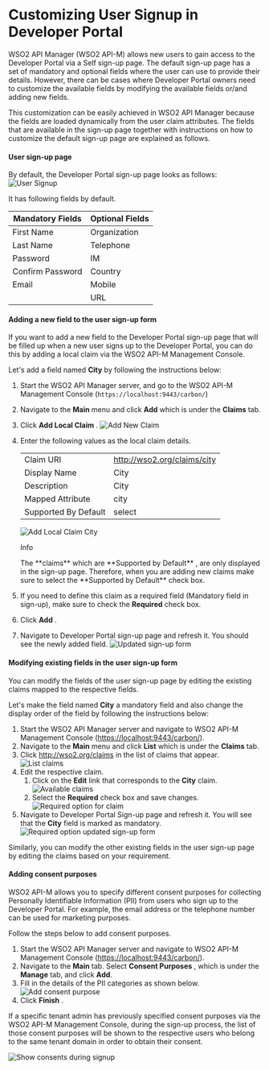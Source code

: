 # Customizing User Signup in Developer Portal

WSO2 API Manager (WSO2 API-M) allows new users to gain access to the Developer Portal via a Self sign-up page. The default sign-up page has a set of mandatory and optional fields where the user can use to provide their details. However, there can be cases where Developer Portal owners need to customize the available fields by modifying the available fields or/and adding new fields.

This customization can be easily achieved in WSO2 API Manager because the fields are loaded dynamically from the user claim attributes. The fields that are available in the sign-up page together with instructions on how to customize the default sign-up page are explained as follows.

#### User sign-up page

By default, the Developer Portal sign-up page looks as follows:
![User Signup]({{base_path}}/assets/img/learn/signup.png)

It has following fields by default.

| Mandatory Fields | Optional Fields              |
|------------------|------------------------------|
| First Name       | Organization                 |
| Last Name        | Telephone                    |
| Password         | IM                           |
| Confirm Password | Country                      |
| Email            | Mobile                       |
|                  | URL                          |

#### Adding a new field to the user sign-up form

If you want to add a new field to the Developer Portal sign-up page that will be filled up when a new user signs up to the Developer Portal, you can do this by adding a local claim via the WSO2 API-M Management Console.

Let's add a field named **City** by following the instructions below:

1.  Start the WSO2 API Manager server, and go to the WSO2 API-M Management Console (`https://localhost:9443/carbon/`)
2.  Navigate to the **Main** menu and click **Add** which is under the **Claims** tab.
3.  Click **Add Local Claim** .
    ![Add New Claim]({{base_path}}/assets/img/learn/add-new-claim.png)
4.  Enter the following values as the local claim details.

    |                      |                               |
    |----------------------|-------------------------------|
    | Claim URI            | <http://wso2.org/claims/city> |
    | Display Name         | City                          |
    | Description          | City                          |
    | Mapped Attribute     | city                          |
    | Supported By Default | select                        |

    ![Add Local Claim City]({{base_path}}/assets/img/learn/add-local-claim-city.png)

    <div class="admonition info">
        <p class="admonition-title">Info</p>
        <p>The **claims** which are **Supported by Default** , are only displayed in the sign-up page. Therefore, when you are adding new claims make sure to select the **Supported by Default** check box.</p>
    </div>

5.  If you need to define this claim as a required field (Mandatory field in sign-up), make sure to check the **Required** check box.
6.  Click **Add** .
7.  Navigate to Developer Portal sign-up page and refresh it.
    You should see the newly added field.
    ![Updated sign-up form]({{base_path}}/assets/img/learn/signup-new-field-city.png)

#### Modifying existing fields in the user sign-up form

You can modify the fields of the user sign-up page by editing the existing claims mapped to the respective fields.

Let's make the field named **City** a mandatory field and also change the display order of the field by following the instructions below:

1.  Start the WSO2 API Manager server and navigate to WSO2 API-M Management Console (<https://localhost:9443/carbon/>).
2.  Navigate to the **Main** menu and click **List** which is under the **Claims** tab.
3.  Click <http://wso2.org/claims> in the list of claims that appear.
    ![List claims]({{base_path}}/assets/img/learn/list-claims-city.png)
4.  Edit the respective claim.
    1.  Click on the **Edit** link that corresponds to the **City** claim.
        ![Available claims]({{base_path}}/assets/img/learn/available-claims-city.png)
    2.  Select the **Required** check box and save changes.
        ![Required option for claim]({{base_path}}/assets/img/learn/edit-local-claim-city.png)
5.  Navigate to Developer Portal Sign-up page and refresh it.
    You will see that the **City** field is marked as mandatory.
    ![Required option updated sign-up form]({{base_path}}/assets/img/learn/required-field-city-claim.png)

Similarly, you can modify the other existing fields in the user sign-up page by editing the claims based on your requirement.

#### Adding consent purposes

WSO2 API-M allows you to specify different consent purposes for collecting Personally Identifiable Information (PII) from users who sign up to the Developer Portal. For example, the email address or the telephone number can be used for marketing purposes.

Follow the steps below to add consent purposes.

1.  Start the WSO2 API Manager server and navigate to WSO2 API-M Management Console (<https://localhost:9443/carbon/>).
2.  Navigate to the **Main** tab. Select **Consent Purposes** , which is under the **Manage** tab, and click **Add**.
3.  Fill in the details of the PII categories as shown below.
    ![Add consent purpose](../../../assets/img/learn/add-consent-purpose.png)
4.  Click **Finish** .

If a specific tenant admin has previously specified consent purposes via the WSO2 API-M Management Console, during the sign-up process, the list of those consent purposes will be shown to the respective users who belong to the same tenant domain in order to obtain their consent.

![Show consents during signup](../../../assets/img/learn/list-consents-on-signup.png)

